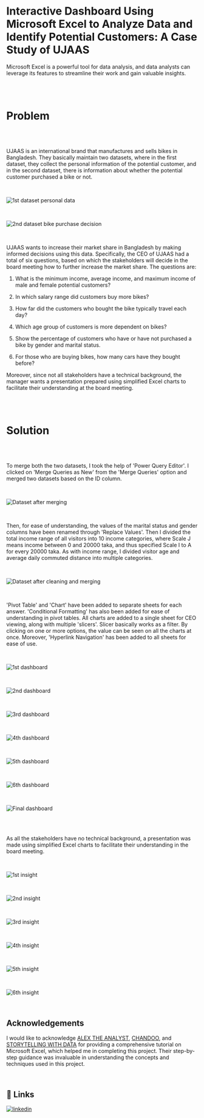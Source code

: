 # Interactive Dashboard Using Microsoft Excel to Analyze Data and Identify Potential Customers: A Case Study of UJAAS

Microsoft Excel is a powerful tool for data analysis, and data analysts can leverage its features to streamline their work and gain valuable insights.

<br/>

<br/>

# Problem

<br/>

<br/>

UJAAS is an international brand that manufactures and sells bikes in Bangladesh. They basically maintain two datasets, where in the first dataset, they collect the personal information of the potential customer, and in the second dataset, there is information about whether the potential customer purchased a bike or not.

<br/>

![1st dataset personal data](https://github.com/dipu1591/Excel_project_UJAAS_customer_analysis/blob/main/Screenshots/1.PNG)

<br/>

![2nd dataset bike purchase decision](https://github.com/dipu1591/Excel_project_UJAAS_customer_analysis/blob/main/Screenshots/2.PNG)

<br/>

UJAAS wants to increase their market share in Bangladesh by making informed decisions using this data. Specifically, the CEO of UJAAS had a total of six questions, based on which the stakeholders will decide in the board meeting how to further increase the market share. The questions are:

1) What is the minimum income, average income, and maximum income of male and female potential customers?

2) In which salary range did customers buy more bikes?

3) How far did the customers who bought the bike typically travel each day?

4) Which age group of customers is more dependent on bikes?

5) Show the percentage of customers who have or have not purchased a bike by gender and marital status.

6) For those who are buying bikes, how many cars have they bought before?

Moreover, since not all stakeholders have a technical background, the manager wants a presentation prepared using simplified Excel charts to facilitate their understanding at the board meeting.

<br/>

<br/>

# Solution

<br/>

<br/>

To merge both the two datasets, I took the help of 'Power Query Editor'. I clicked on 'Merge Queries as New' from the 'Merge Queries' option and merged two datasets based on the ID column.

<br/>

![Dataset after merging](https://github.com/dipu1591/Excel_project_UJAAS_customer_analysis/blob/main/Screenshots/3.PNG)

<br/>

Then, for ease of understanding, the values of the marital status and gender columns have been renamed through 'Replace Values'. Then I divided the total income range of all visitors into 10 income categories, where Scale J means income between 0 and 20000 taka, and thus specified Scale I to A for every 20000 taka. As with income range, I divided visitor age and average daily commuted distance into multiple categories.

<br/>

![Dataset after cleaning and merging](https://github.com/dipu1591/Excel_project_UJAAS_customer_analysis/blob/main/Screenshots/4.PNG)

<br/>

'Pivot Table' and 'Chart' have been added to separate sheets for each answer. 'Conditional Formatting' has also been added for ease of understanding in pivot tables. All charts are added to a single sheet for CEO viewing, along with multiple 'slicers'. Slicer basically works as a filter. By clicking on one or more options, the value can be seen on all the charts at once. Moreover, 'Hyperlink Navigation' has been added to all sheets for ease of use.

<br/>

![1st dashboard](https://github.com/dipu1591/Excel_project_UJAAS_customer_analysis/blob/main/Screenshots/5.PNG)

<br/>

![2nd dashboard](https://github.com/dipu1591/Excel_project_UJAAS_customer_analysis/blob/main/Screenshots/6.PNG)

<br/>

![3rd dashboard](https://github.com/dipu1591/Excel_project_UJAAS_customer_analysis/blob/main/Screenshots/7.PNG)

<br/>

![4th dashboard](https://github.com/dipu1591/Excel_project_UJAAS_customer_analysis/blob/main/Screenshots/8.PNG)

<br/>

![5th dashboard](https://github.com/dipu1591/Excel_project_UJAAS_customer_analysis/blob/main/Screenshots/9.PNG)

<br/>

![6th dashboard](https://github.com/dipu1591/Excel_project_UJAAS_customer_analysis/blob/main/Screenshots/10.PNG)

<br/>

![Final dashboard](https://github.com/dipu1591/Excel_project_UJAAS_customer_analysis/blob/main/Screenshots/11.PNG)

<br/>

<br/>

As all the stakeholders have no technical background, a presentation was made using simplified Excel charts to facilitate their understanding in the board meeting.

<br/>

![1st insight](https://github.com/dipu1591/Excel_project_UJAAS_customer_analysis/blob/main/Screenshots/12.PNG)

<br/>

![2nd insight](https://github.com/dipu1591/Excel_project_UJAAS_customer_analysis/blob/main/Screenshots/13.PNG)

<br/>

![3rd insight](https://github.com/dipu1591/Excel_project_UJAAS_customer_analysis/blob/main/Screenshots/14.PNG)

<br/>

![4th insight](https://github.com/dipu1591/Excel_project_UJAAS_customer_analysis/blob/main/Screenshots/15.PNG)

<br/>

![5th insight](https://github.com/dipu1591/Excel_project_UJAAS_customer_analysis/blob/main/Screenshots/16.PNG)

<br/>

![6th insight](https://github.com/dipu1591/Excel_project_UJAAS_customer_analysis/blob/main/Screenshots/17.PNG)

<br/>


## Acknowledgements

I would like to acknowledge [ALEX THE ANALYST](https://www.youtube.com/@AlexTheAnalyst/), [CHANDOO](https://www.youtube.com/@chandoo_/), and [STORYTELLING WITH DATA](https://www.youtube.com/@storytellingwithdata/) for providing a comprehensive tutorial on Microsoft Excel, which helped me in completing this project. Their step-by-step guidance was invaluable in understanding the concepts and techniques used in this project.

<br/>


## 🔗 Links
[![linkedin](https://img.shields.io/badge/linkedin-0A66C2?style=for-the-badge&logo=linkedin&logoColor=white)](https://www.linkedin.com/in/dipu1591/)

